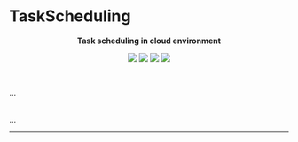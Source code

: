 # TaskScheduling

**<p align="center">Task scheduling in cloud environment</p>**

<p align="center">
<img src="https://img.shields.io/github/languages/count/sobazino/TSP">
<img src="https://img.shields.io/github/license/sobazino/TSP">
<img src="https://img.shields.io/badge/Roadmap-2024-yellowgreen.svg">
<img src="https://img.shields.io/badge/Author-Mehran%20Nosrati-blue.svg">
</p>

</br>

...

</br>
...

---
